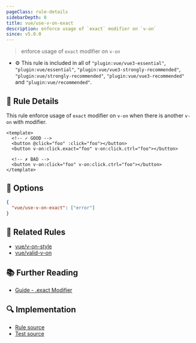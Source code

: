 ```yaml
---
pageClass: rule-details
sidebarDepth: 0
title: vue/use-v-on-exact
description: enforce usage of `exact` modifier on `v-on`
since: v5.0.0
---
```

> enforce usage of `exact` modifier on `v-on`

- :gear: This rule is included in all of `"plugin:vue/vue3-essential"`, `"plugin:vue/essential"`, `"plugin:vue/vue3-strongly-recommended"`, `"plugin:vue/strongly-recommended"`, `"plugin:vue/vue3-recommended"` and `"plugin:vue/recommended"`.

## :book: Rule Details

This rule enforce usage of `exact` modifier on `v-on` when there is another `v-on` with modifier.

<eslint-code-block :rules="{'vue/use-v-on-exact': ['error']}">

```vue
<template>
  <!-- ✓ GOOD -->
  <button @click="foo" :click="foo"></button>
  <button v-on:click.exact="foo" v-on:click.ctrl="foo"></button>

  <!-- ✗ BAD -->
  <button v-on:click="foo" v-on:click.ctrl="foo"></button>
</template>
```

</eslint-code-block>

## :wrench: Options

```json
{
  "vue/use-v-on-exact": ["error"]
}
```

## :couple: Related Rules

- [vue/v-on-style](./v-on-style.md)
- [vue/valid-v-on](./valid-v-on.md)

## :books: Further Reading

- [Guide - .exact Modifier](https://v3.vuejs.org/guide/events.html#exact-modifier)

## :mag: Implementation

- [Rule source](https://github.com/vuejs/eslint-plugin-vue/blob/master/lib/rules/use-v-on-exact.js)
- [Test source](https://github.com/vuejs/eslint-plugin-vue/blob/master/tests/lib/rules/use-v-on-exact.js)

